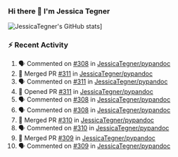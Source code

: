 ### Hi there 👋 I'm Jessica Tegner

![JessicaTegner's GitHub stats](https://github-readme-stats.vercel.app/api?username=jessicategner)]


### :zap: Recent Activity

<!--START_SECTION:activity-->
1. 🗣 Commented on [#308](https://github.com/JessicaTegner/pypandoc/issues/308) in [JessicaTegner/pypandoc](https://github.com/JessicaTegner/pypandoc)
2. 🎉 Merged PR [#311](https://github.com/JessicaTegner/pypandoc/pull/311) in [JessicaTegner/pypandoc](https://github.com/JessicaTegner/pypandoc)
3. 🗣 Commented on [#311](https://github.com/JessicaTegner/pypandoc/issues/311) in [JessicaTegner/pypandoc](https://github.com/JessicaTegner/pypandoc)
4. 💪 Opened PR [#311](https://github.com/JessicaTegner/pypandoc/pull/311) in [JessicaTegner/pypandoc](https://github.com/JessicaTegner/pypandoc)
5. 🗣 Commented on [#308](https://github.com/JessicaTegner/pypandoc/issues/308) in [JessicaTegner/pypandoc](https://github.com/JessicaTegner/pypandoc)
6. 🗣 Commented on [#308](https://github.com/JessicaTegner/pypandoc/issues/308) in [JessicaTegner/pypandoc](https://github.com/JessicaTegner/pypandoc)
7. 🎉 Merged PR [#310](https://github.com/JessicaTegner/pypandoc/pull/310) in [JessicaTegner/pypandoc](https://github.com/JessicaTegner/pypandoc)
8. 🗣 Commented on [#310](https://github.com/JessicaTegner/pypandoc/issues/310) in [JessicaTegner/pypandoc](https://github.com/JessicaTegner/pypandoc)
9. 🎉 Merged PR [#309](https://github.com/JessicaTegner/pypandoc/pull/309) in [JessicaTegner/pypandoc](https://github.com/JessicaTegner/pypandoc)
10. 🗣 Commented on [#309](https://github.com/JessicaTegner/pypandoc/issues/309) in [JessicaTegner/pypandoc](https://github.com/JessicaTegner/pypandoc)
<!--END_SECTION:activity-->

